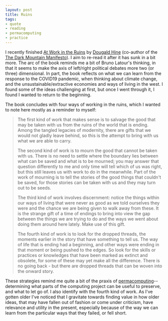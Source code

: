 ```yaml
---
layout: post
title: Ruins
tags:
- quote
- reading
- permacomputing
- practice
---
```


I recently finished [At Work in the Ruins] by [Dougald Hine] (co-author of the [The Dark Mountain Manifesto]). I aim to re-read it after it has sunk in a bit more. The arc of the book reminds me a bit of Bruno Latour's thinking, in that it seems to make the axis of left/right political debates more two (or three) dimensional. In part, the book reflects on what we can learn from the response to the COVID19 pandemic, when thinking about climate change, and the unsustainable/extractive economies and ways of living in the west. I found some of the ideas challenging at first, but once I went through it, I found I wanted to return to the beginning.

The book concludes with four ways of working in the ruins, which I wanted to note here mostly as a reminder to myself:

> The first kind of work that makes sense is to salvage the good that may be taken with us from the ruins of the world that is ending. Among the tangled legacies of modernity, there are gifts that we would not gladly leave behind, so this is the attempt to bring with us what we are able to carry.
>
> The second kind of work is to mourn the good that cannot be taken with us. There is no need to settle where the boundary lies between what can be saved and what is to be mourned; you may answer that question differently to me and only time will tell which of us was right, but this still leaves us with work to do in the meanwhile. Part of the work of mourning is to tell the stories of the good things that couldn't be saved, for those stories can be taken with us and they may turn out to be seeds.
>
> The third kind of work involves discernment: notice the things within our ways of living that were never as good as we told ourselves they were and the chance we are being given to walk away from these. It is the strange gift of a time of endings to bring into view the gap between the things we are trying to do and the ways we went about doing them around here lately. Make use of this gift.
>
>The fourth kind of work is to look for the dropped threads, the moments earlier in the story that have something to tell us. The way of life that is ending had a beginning, and other ways were ending in that moment or being pushed to the edges. So look for the skills or practices or knowledges that have been marked as extinct and obsolete, for some of these may yet make all the difference. There is no going back - but there are dropped threads that can be woven into the onward story.

These strategies remind me quite a bit of the praxis of [permacomputing]--determining what parts of the computing project can be useful to preserve, and what to let go of. I also identify with the fourth kind of work. As I've gotten older I've noticed that I gravitate towards finding value in how older ideas, that may have fallen out of fashion or come under criticism, have relevance and utility in the present, especially because of the way we can learn from the particular ways that they failed, or fell short.

[The Dark Mountain Manifesto]: https://inkdroid.org/2025/06/05/dark-mountain/
[permacomputing]: https://inkdroid.org/2025/08/23/permacomputing/
[At Work in the Ruins]: https://www.chelseagreen.com/product/at-work-in-the-ruins/
[Dougald Hine]: https://dougald.nu/


